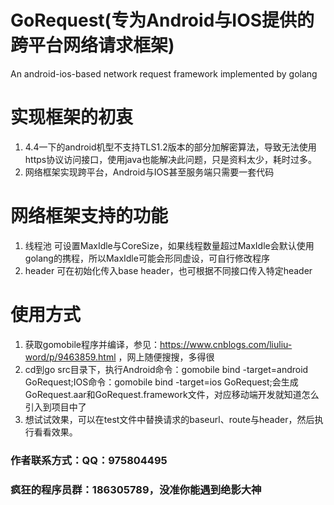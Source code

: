 # GoRequest(专为Android与IOS提供的跨平台网络请求框架)
An android-ios-based network request framework implemented by golang
# 实现框架的初衷
1. 4.4一下的android机型不支持TLS1.2版本的部分加解密算法，导致无法使用https协议访问接口，使用java也能解决此问题，只是资料太少，耗时过多。
2. 网络框架实现跨平台，Android与IOS甚至服务端只需要一套代码
# 网络框架支持的功能
1. 线程池
可设置MaxIdle与CoreSize，如果线程数量超过MaxIdle会默认使用golang的携程，所以MaxIdle可能会形同虚设，可自行修改程序
2. header
可在初始化传入base header，也可根据不同接口传入特定header
# 使用方式
1. 获取gomobile程序并编译，参见：https://www.cnblogs.com/liuliu-word/p/9463859.html ，网上随便搜搜，多得很
2. cd到go src目录下，执行Android命令：gomobile bind -target=android GoRequest;IOS命令：gomobile bind -target=ios GoRequest;会生成GoRequest.aar和GoRequest.framework文件，对应移动端开发就知道怎么引入到项目中了
3. 想试试效果，可以在test文件中替换请求的baseurl、route与header，然后执行看看效果。

### 作者联系方式：QQ：975804495
### 疯狂的程序员群：186305789，没准你能遇到绝影大神

